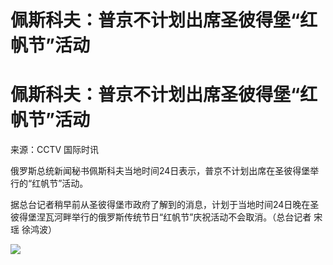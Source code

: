 # 佩斯科夫：普京不计划出席圣彼得堡“红帆节”活动

# 佩斯科夫：普京不计划出席圣彼得堡“红帆节”活动

来源：CCTV 国际时讯

俄罗斯总统新闻秘书佩斯科夫当地时间24日表示，普京不计划出席在圣彼得堡举行的“红帆节”活动。

据总台记者稍早前从圣彼得堡市政府了解到的消息，计划于当地时间24日晚在圣彼得堡涅瓦河畔举行的俄罗斯传统节日“红帆节”庆祝活动不会取消。（总台记者 宋瑶
徐鸿波）

![](https://inews.gtimg.com/om_bt/OYsOEzp7PdEPo7lrGYGmEwwx74aZrBjZGoerpfa5LMrSIAA/1000)


